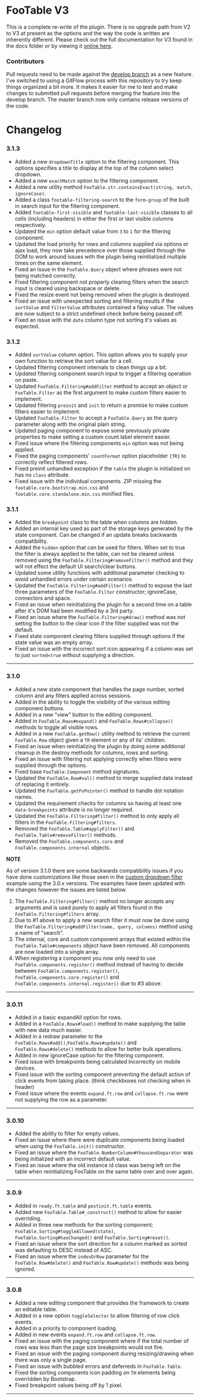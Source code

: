 # FooTable V3 #

This is a complete re-write of the plugin. There is no upgrade path from V2 to V3 at present as the options and the way the code is written are inherently different. Please check out the full documentation for V3 found in the docs folder or by viewing it [online here](http://fooplugins.github.io/FooTable/).

### Contributors

Pull requests need to be made against the [develop branch](https://github.com/fooplugins/FooTable/tree/develop) as a new feature. I've switched to using a GitFlow process with this repository to try keep things organized a bit more. It makes it easier for me to test and make changes to submitted pull requests before merging the feature into the develop branch. The master branch now only contains release versions of the code.

# Changelog #

### 3.1.3

- Added a new `dropdownTitle` option to the filtering component. This options specifies a title to display at the top of the column select dropdown.
- Added a new `exactMatch` option to the filtering component.
- Added a new utility method `FooTable.str.containsExact(string, match, ignoreCase)`.
- Added a class `footable-filtering-search` to the `form-group` of the built in search input for the filtering component.
- Added `footable-first-visible` and `footable-last-visible` classes to all cells (including headers) in either the first or last visible columns respectively.
- Updated the `min` option default value from `3` to `1` for the filtering component.
- Updated the load priority for rows and columns supplied via options or ajax load, they now take precedence over those supplied through the DOM to work around issues with the plugin being reinitialized multiple times on the same element.
- Fixed an issue in the `FooTable.Query` object where phrases were not being matched correctly.
- Fixed filtering component not properly clearing filters when the search input is cleared using backspace or delete.
- Fixed the resize event not being removed when the plugin is destroyed.
- Fixed an issue with unexpected sorting and filtering results if the `sortValue` and `filterValue` attributes contained a falsy value. The values are now subject to a strict undefined check before being passed off.
- Fixed an issue with the `date` column type not sorting it's values as expected.

### 3.1.2

- Added `sortValue` column option. This option allows you to supply your own function to retrieve the sort value for a cell.
- Updated filtering component internals to clean things up a bit.
- Updated filtering component search input to trigger a filtering operation on paste.
- Updated `FooTable.Filtering#addFilter` method to accept an object or `FooTable.Filter` as the first argument to make custom filters easier to implement.
- Updated filtering `preinit` and `init` to return a promise to make custom filters easier to implement.
- Updated `FooTable.Filter` to accept a `FooTable.Query` as the query parameter along with the original plain string.
- Updated paging component to expose some previously private properties to make setting a custom count label element easier.
- Fixed issue where the filtering components `min` option was not being applied.
- Fixed the paging components' `countFormat` option placeholder `{TR}` to correctly reflect filtered rows.
- Fixed preinit unhandled exception if the `table` the plugin is initialized on has no `class` attribute.
- Fixed issue with the individual components .ZIP missing the `footable.core.bootstrap.min.css` and `footable.core.standalone.min.css` minified files.

### 3.1.1

- Added the `breakpoint` class to the table when columns are hidden.
- Added an internal key used as part of the storage keys generated by the state component. Can be changed if an update breaks backwards compatibility.
- Added the `hidden` option that can be used for filters. When set to true the filter is always applied to the table, can not be cleared unless removed using the `FooTable.Filtering#removeFilter()` method and they will not effect the default UI search/clear buttons.
- Updated some utility functions with additional parameter checking to avoid unhandled errors under certain scenarios.
- Updated the `FooTable.Filtering#addFilter()` method to expose the last three parameters of the `FooTable.Filter` constructor; ignoreCase, connectors and space.
- Fixed an issue when reinitializing the plugin for a second time on a table after it's DOM had been modified by a 3rd party.
- Fixed an issue where the `FooTable.Filtering#draw()` method was not setting the button to the clear icon if the filter supplied was not the default.
- Fixed state component clearing filters supplied through options if the state value was an empty array.
- Fixed an issue with the incorrect sort icon appearing if a column was set to just `sorted=true` without supplying a direction.

----------

### 3.1.0

- Added a new state component that handles the page number, sorted column and any filters applied across sessions.
- Added in the ability to toggle the visibility of the various editing component buttons.
- Added in a new "view" button to the editing component.
- Added in `FooTable.Rows#expand()` and `FooTable.Rows#collapse()` methods to toggle all visible rows.
- Added in a new `FooTable.getRow()` utility method to retrieve the current `FooTable.Row` object given a `TR` element or any of its' children.
- Fixed an issue when reinitializing the plugin by doing some additional cleanup in the destroy methods for columns, rows and sorting.
- Fixed an issue with filtering not applying correctly when filters were supplied through the options.
- Fixed base `FooTable.Component` method signatures.
- Updated the `FooTable.Row#val()` method to merge supplied data instead of replacing it entirely.
- Updated the `FooTable.getFnPointer()` method to handle dot notation names.
- Updated the requirement checks for columns so having at least one `data-breakpoints` attribute is no longer required.
- Updated the `FooTable.Filtering#filter()` method to only apply all filters in the `FooTable.Filtering#filters`.
- Removed the `FooTable.Table#applyFilter()` and `FooTable.Table#removeFilter()` methods.
- Removed the `FooTable.components.core` and `FooTable.components.internal` objects.

**NOTE**

As of version 3.1.0 there are some backwards compatibility issues if you have done customizations like those seen in the [custom dropdown filter](http://fooplugins.github.io/FooTable/docs/examples/advanced/filter-dropdown.html) example using the 3.0.x versions. The examples have been updated with the changes however the issues are listed below.

1. The `FooTable.Filtering#filter()` method no longer accepts any arguments and is used purely to apply all filters found in the `FooTable.Filtering#filters` array.
2. Due to #1 above to apply a new search filter it must now be done using the `FooTable.Filtering#addFilter(name, query, columns)` method using a name of "search".
3. The internal, core and custom component arrays that existed within the `FooTable.Table#components` object have been removed. All components are now loaded into a single array.
4. When registering a component you now only need to use `FooTable.components.register()` method instead of having to decide between `FooTable.components.register()`, `FooTable.components.core.register()` and `FooTable.components.internal.register()` due to #3 above.

----------

### 3.0.11

- Added in a basic expandAll option for rows.
- Added in a `FooTable.Rows#load()` method to make supplying the table with new data much easier.
- Added in a redraw parameter to the `FooTable.Rows#add()`,`FooTable.Rows#update()` and `FooTable.Rows#delete()` methods to allow for better bulk operations.
- Added in new ignoreCase option for the filtering component.
- Fixed issue with breakpoints being calculated incorrectly on mobile devices.
- Fixed issue with the sorting component preventing the default action of click events from taking place. (think checkboxes not checking when in header)
- Fixed issue where the events `expand.ft.row` and `collapse.ft.row` were not supplying the row as a parameter.

----------

### 3.0.10

- Added the ability to filter for empty values.
- Fixed an issue where there were duplicate components being loaded when using the `FooTable.init()` constructor.
- Fixed an issue where the `FooTable.NumberColumn#thousandSeparator` was being initialized with an incorrect default value.
- Fixed an issue where the old instance id class was being left on the table when reinitializing FooTable on the same table over and over again.

----------

### 3.0.9

- Added in `ready.ft.table` and `postinit.ft.table` events.
- Added new `FooTable.Table#_construct()` method to allow for easier overriding.
- Added in three new methods for the sorting component; `FooTable.Sorting#toggleAllowed(state)`, `FooTable.Sorting#hasChanged()` and `FooTable.Sorting#reset()`.
- Fixed an issue where the sort direction for a column marked as sorted was defaulting to DESC instead of ASC.
- Fixed an issue where the `indexOrRow` parameter for the `FooTable.Row#delete()` and `FooTable.Row#update()` methods was being ignored.

----------

### 3.0.8

- Added a new editing component that provides the framework to create an editable table.
- Added in a new option `toggleSelector` to allow filtering of row click events.
- Added in a priority to component loading.
- Added in new events `expand.ft.row` and `collapse.ft.row`.
- Fixed an issue with the paging component where if the total number of rows was less than the page size breakpoints would not fire.
- Fixed an issue with the paging component during resizing/drawing when there was only a single page.
- Fixed an issue with bubbled errors and deferreds in `FooTable.Table`.
- Fixed the sorting components icon padding on `TH` elements being overridden by Bootstrap.
- Fixed breakpoint values being off by 1 pixel.

----------

